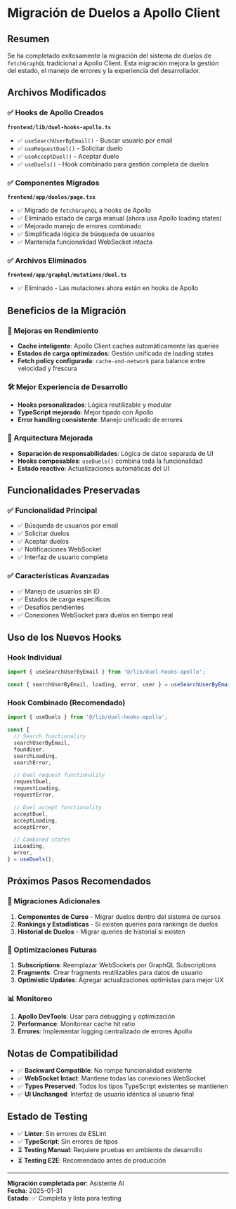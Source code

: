 # Migración de Duelos a Apollo Client

## Resumen

Se ha completado exitosamente la migración del sistema de duelos de `fetchGraphQL` tradicional a Apollo Client. Esta migración mejora la gestión del estado, el manejo de errores y la experiencia del desarrollador.

## Archivos Modificados

### ✅ Hooks de Apollo Creados

**`frontend/lib/duel-hooks-apollo.ts`**

- ✅ `useSearchUserByEmail()` - Buscar usuario por email
- ✅ `useRequestDuel()` - Solicitar duelo
- ✅ `useAcceptDuel()` - Aceptar duelo
- ✅ `useDuels()` - Hook combinado para gestión completa de duelos

### ✅ Componentes Migrados

**`frontend/app/duelos/page.tsx`**

- ✅ Migrado de `fetchGraphQL` a hooks de Apollo
- ✅ Eliminado estado de carga manual (ahora usa Apollo loading states)
- ✅ Mejorado manejo de errores combinado
- ✅ Simplificada lógica de búsqueda de usuarios
- ✅ Mantenida funcionalidad WebSocket intacta

### ✅ Archivos Eliminados

**`frontend/app/graphql/mutations/duel.ts`**

- ✅ Eliminado - Las mutaciones ahora están en hooks de Apollo

## Beneficios de la Migración

### 🚀 Mejoras en Rendimiento

- **Cache inteligente**: Apollo Client cachea automáticamente las queries
- **Estados de carga optimizados**: Gestión unificada de loading states
- **Fetch policy configurada**: `cache-and-network` para balance entre velocidad y frescura

### 🛠️ Mejor Experiencia de Desarrollo

- **Hooks personalizados**: Lógica reutilizable y modular
- **TypeScript mejorado**: Mejor tipado con Apollo
- **Error handling consistente**: Manejo unificado de errores

### 🔄 Arquitectura Mejorada

- **Separación de responsabilidades**: Lógica de datos separada de UI
- **Hooks composables**: `useDuels()` combina toda la funcionalidad
- **Estado reactivo**: Actualizaciones automáticas del UI

## Funcionalidades Preservadas

### ✅ Funcionalidad Principal

- ✅ Búsqueda de usuarios por email
- ✅ Solicitar duelos
- ✅ Aceptar duelos
- ✅ Notificaciones WebSocket
- ✅ Interfaz de usuario completa

### ✅ Características Avanzadas

- ✅ Manejo de usuarios sin ID
- ✅ Estados de carga específicos
- ✅ Desafíos pendientes
- ✅ Conexiones WebSocket para duelos en tiempo real

## Uso de los Nuevos Hooks

### Hook Individual

```typescript
import { useSearchUserByEmail } from '@/lib/duel-hooks-apollo';

const { searchUserByEmail, loading, error, user } = useSearchUserByEmail();
```

### Hook Combinado (Recomendado)

```typescript
import { useDuels } from '@/lib/duel-hooks-apollo';

const {
  // Search functionality
  searchUserByEmail,
  foundUser,
  searchLoading,
  searchError,

  // Duel request functionality
  requestDuel,
  requestLoading,
  requestError,

  // Duel accept functionality
  acceptDuel,
  acceptLoading,
  acceptError,

  // Combined states
  isLoading,
  error,
} = useDuels();
```

## Próximos Pasos Recomendados

### 🔄 Migraciones Adicionales

1. **Componentes de Curso** - Migrar duelos dentro del sistema de cursos
2. **Rankings y Estadísticas** - Si existen queries para rankings de duelos
3. **Historial de Duelos** - Migrar queries de historial si existen

### 🚀 Optimizaciones Futuras

1. **Subscriptions**: Reemplazar WebSockets por GraphQL Subscriptions
2. **Fragments**: Crear fragments reutilizables para datos de usuario
3. **Optimistic Updates**: Agregar actualizaciones optimistas para mejor UX

### 📊 Monitoreo

1. **Apollo DevTools**: Usar para debugging y optimización
2. **Performance**: Monitorear cache hit ratio
3. **Errores**: Implementar logging centralizado de errores Apollo

## Notas de Compatibilidad

- ✅ **Backward Compatible**: No rompe funcionalidad existente
- ✅ **WebSocket Intact**: Mantiene todas las conexiones WebSocket
- ✅ **Types Preserved**: Todos los tipos TypeScript existentes se mantienen
- ✅ **UI Unchanged**: Interfaz de usuario idéntica al usuario final

## Estado de Testing

- ✅ **Linter**: Sin errores de ESLint
- ✅ **TypeScript**: Sin errores de tipos
- ⏳ **Testing Manual**: Requiere pruebas en ambiente de desarrollo
- ⏳ **Testing E2E**: Recomendado antes de producción

---

**Migración completada por**: Asistente AI  
**Fecha**: 2025-01-31  
**Estado**: ✅ Completa y lista para testing
